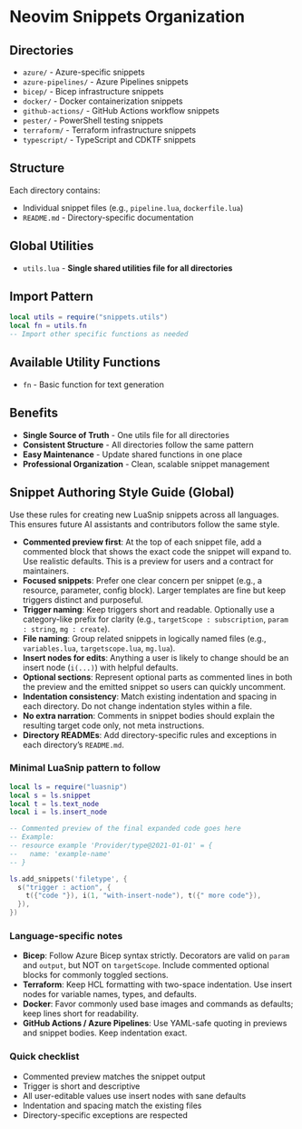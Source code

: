 # Neovim Snippets Organization

## Directories
- `azure/` - Azure-specific snippets
- `azure-pipelines/` - Azure Pipelines snippets  
- `bicep/` - Bicep infrastructure snippets
- `docker/` - Docker containerization snippets
- `github-actions/` - GitHub Actions workflow snippets
- `pester/` - PowerShell testing snippets
- `terraform/` - Terraform infrastructure snippets
- `typescript/` - TypeScript and CDKTF snippets

## Structure
Each directory contains:
- Individual snippet files (e.g., `pipeline.lua`, `dockerfile.lua`)
- `README.md` - Directory-specific documentation

## Global Utilities
- `utils.lua` - **Single shared utilities file for all directories**

## Import Pattern
```lua
local utils = require("snippets.utils")
local fn = utils.fn
-- Import other specific functions as needed
```

## Available Utility Functions
- `fn` - Basic function for text generation

## Benefits
- **Single Source of Truth** - One utils file for all directories
- **Consistent Structure** - All directories follow the same pattern
- **Easy Maintenance** - Update shared functions in one place
- **Professional Organization** - Clean, scalable snippet management

## Snippet Authoring Style Guide (Global)

Use these rules for creating new LuaSnip snippets across all languages. This ensures future AI assistants and contributors follow the same style.

- **Commented preview first**: At the top of each snippet file, add a commented block that shows the exact code the snippet will expand to. Use realistic defaults. This is a preview for users and a contract for maintainers.
- **Focused snippets**: Prefer one clear concern per snippet (e.g., a resource, parameter, config block). Larger templates are fine but keep triggers distinct and purposeful.
- **Trigger naming**: Keep triggers short and readable. Optionally use a category-like prefix for clarity (e.g., `targetScope : subscription`, `param : string`, `mg : create`).
- **File naming**: Group related snippets in logically named files (e.g., `variables.lua`, `targetscope.lua`, `mg.lua`).
- **Insert nodes for edits**: Anything a user is likely to change should be an insert node (`i(...)`) with helpful defaults.
- **Optional sections**: Represent optional parts as commented lines in both the preview and the emitted snippet so users can quickly uncomment.
- **Indentation consistency**: Match existing indentation and spacing in each directory. Do not change indentation styles within a file.
- **No extra narration**: Comments in snippet bodies should explain the resulting target code only, not meta instructions.
- **Directory READMEs**: Add directory-specific rules and exceptions in each directory’s `README.md`.

### Minimal LuaSnip pattern to follow

```lua
local ls = require("luasnip")
local s = ls.snippet
local t = ls.text_node
local i = ls.insert_node

-- Commented preview of the final expanded code goes here
-- Example:
-- resource example 'Provider/type@2021-01-01' = {
--   name: 'example-name'
-- }

ls.add_snippets('filetype', {
  s("trigger : action", {
    t({"code "}), i(1, "with-insert-node"), t({" more code"}),
  }),
})
```

### Language-specific notes

- **Bicep**: Follow Azure Bicep syntax strictly. Decorators are valid on `param` and `output`, but NOT on `targetScope`. Include commented optional blocks for commonly toggled sections.
- **Terraform**: Keep HCL formatting with two-space indentation. Use insert nodes for variable names, types, and defaults.
- **Docker**: Favor commonly used base images and commands as defaults; keep lines short for readability.
- **GitHub Actions / Azure Pipelines**: Use YAML-safe quoting in previews and snippet bodies. Keep indentation exact.

### Quick checklist

- Commented preview matches the snippet output
- Trigger is short and descriptive
- All user-editable values use insert nodes with sane defaults
- Indentation and spacing match the existing files
- Directory-specific exceptions are respected